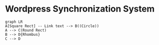 # Wordpress Synchronization System
```mermaid
graph LR
A[Square Rect] -- Link text --> B((Circle))
A --> C(Round Rect)
B --> D{Rhombus}
C --> D
